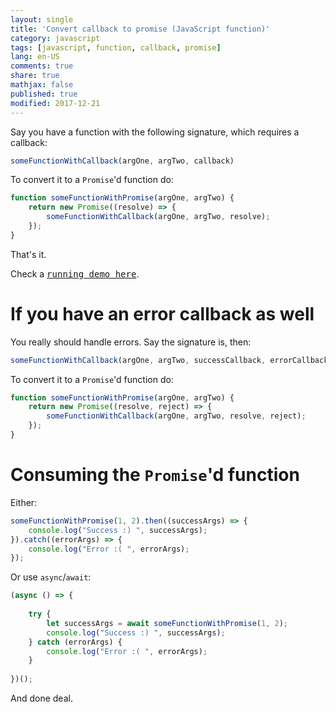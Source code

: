 ```yaml
---
layout: single
title: 'Convert callback to promise (JavaScript function)'
category: javascript
tags: [javascript, function, callback, promise]
lang: en-US
comments: true
share: true
mathjax: false
published: true
modified: 2017-12-21
---
```


Say you have a function with the following signature, which requires a callback:

<!-- more -->

```javascript
someFunctionWithCallback(argOne, argTwo, callback)
```
    
To convert it to a `Promise`'d function do:

```javascript
function someFunctionWithPromise(argOne, argTwo) {
    return new Promise((resolve) => {
        someFunctionWithCallback(argOne, argTwo, resolve);
    });
}
```
    
That's it.


Check a [<kbd>running demo here</kdb>](https://jsfiddle.net/acdcjunior/jbe38chc/).

# If you have an error callback as well

You really should handle errors. Say the signature is, then:

```javascript
someFunctionWithCallback(argOne, argTwo, successCallback, errorCallback)
```
    
To convert it to a `Promise`'d function do:

```javascript
function someFunctionWithPromise(argOne, argTwo) {
    return new Promise((resolve, reject) => {
        someFunctionWithCallback(argOne, argTwo, resolve, reject);
    });
}
```

# Consuming the `Promise`'d function

Either:

```javascript
someFunctionWithPromise(1, 2).then((successArgs) => {
    console.log("Success :) ", successArgs);
}).catch((errorArgs) => {
    console.log("Error :( ", errorArgs);
});
```

Or use `async`/`await`:

```javascript
(async () => {
    
    try {
        let successArgs = await someFunctionWithPromise(1, 2);
        console.log("Success :) ", successArgs);
    } catch (errorArgs) {
        console.log("Error :( ", errorArgs);
    }
    
})();
```

And done deal.
